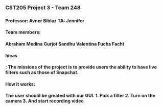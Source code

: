 <h3> CST205 Project 3 - Team 248 <h3>

<h4>Professor: Avner Biblaz
TA: Jennifer <h4>

<h4> Team members: <h4>
    Abraham Medina
    Gurjot Sandhu
    Valentina Fuchs Facht

<h4> Ideas <h4> : The missions of the project is to provide users the ability to have live filters such as those of Snapchat.

<h4> How it works: <h4>

The user should be greated with our GUI.
    1. Pick a filter
    2. Turn on the camera
    3. And start recording video